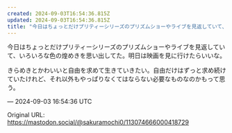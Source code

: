 ```yaml
---
created: 2024-09-03T16:54:36.815Z
updated: 2024-09-03T16:54:36.815Z
title: "今日はちょっとだけプリティーシリーズのプリズムショーやライブを見返していて、いろいろな色の煌めきを思い出してた。明日は映画を見に行けたらいいな。きらめきとかわい[...]"
---
```


<p>今日はちょっとだけプリティーシリーズのプリズムショーやライブを見返していて、いろいろな色の煌めきを思い出してた。明日は映画を見に行けたらいいな。</p><p>きらめきとかわいいと自由を求めて生きていきたい。自由だけはずっと求め続けていたけれど、それ以外もやっぱりなくてはならない必要なものなのかもって思う。</p>

&mdash; 2024-09-03 16:54:36 UTC

Original URL: https://mastodon.social/@sakuramochi0/113074666000418729
